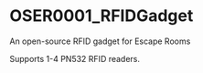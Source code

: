 # OSER0001_RFIDGadget
An open-source RFID gadget for Escape Rooms

Supports 1-4 PN532 RFID readers.
 
